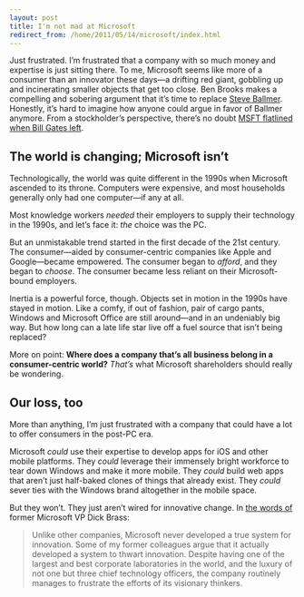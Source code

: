 ```yaml
---
layout: post
title: I'm not mad at Microsoft
redirect_from: /home/2011/05/14/microsoft/index.html
---
```

<p>Just frustrated. I’m frustrated that a company with so much money and expertise is just sitting there. To me, Microsoft seems like more of a consumer than an innovator these days—a drifting red giant, gobbling up and incinerating smaller objects that get too close.
Ben Brooks makes a compelling and sobering argument that it’s time to replace <a href="http://brooksreview.net/2011/05/ballmer/">Steve Ballmer</a>. Honestly, it’s hard to imagine how anyone could argue in favor of Ballmer anymore. From a stockholder’s perspective, there’s no doubt <a href="http://www.zdnet.com/blog/btl/chart-microsofts-performance-under-gates-vs-ballmer/35415">MSFT flatlined when Bill Gates left</a>.</p>
<h2 id="theworldischangingmicrosoftisnt">The world is changing; Microsoft isn’t</h2>
<p>Technologically, the world was quite different in the 1990s when Microsoft ascended to its throne. Computers were expensive, and most households generally only had one computer—if any at all.</p>
<p>Most knowledge workers <em>needed</em> their employers to supply their technology in the 1990s, and let’s face it: <em>the</em> choice was the PC.</p>
<p>But an unmistakable trend started in the first decade of the 21st century.  The consumer—aided by consumer-centric companies like Apple and Google—became empowered. The consumer began to <em>afford</em>, and they began to <em>choose</em>. The consumer became less reliant on their Microsoft-bound employers.</p>
<p>Inertia is a powerful force, though. Objects set in motion in the 1990s have stayed in motion. Like a comfy, if out of fashion, pair of cargo pants, Windows and Microsoft Office are still around—and in an undeniably big way. But how long can a late life star live off a fuel source that isn’t being replaced?</p>
<p>More on point: <strong>Where does a company that’s all business belong in a consumer-centric world?</strong> <em>That’s</em> what Microsoft shareholders should really be wondering.</p>
<h2 id="microsoftslossourloss">Our loss, too</h2>
<p>More than anything, I’m just frustrated with a company that could have a lot to offer consumers in the post-PC era.</p>
<p>Microsoft <em>could</em> use their expertise to develop apps for iOS and other mobile platforms. They <em>could</em> leverage their immensely bright workforce to tear down Windows and make it more mobile. They <em>could</em> build web apps that aren’t just half-baked clones of things that already exist. They <em>could</em> sever ties with the Windows brand altogether in the mobile space.</p>
<p>But they won’t. They just aren’t wired for innovative change. In <a href="http://www.nytimes.com/2010/02/04/opinion/04brass.html?th=&amp;emc=th&amp;pagewanted=all">the words of</a> former Microsoft VP Dick Brass:</p>
<blockquote><p>Unlike other companies, Microsoft never developed a true system for innovation. Some of my former colleagues argue that it actually developed a system to thwart innovation. Despite having one of the largest and best corporate laboratories in the world, and the luxury of not one but three chief technology officers, the company routinely manages to frustrate the efforts of its visionary thinkers.</p></blockquote>
